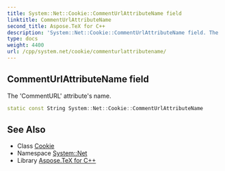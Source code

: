 ```yaml
---
title: System::Net::Cookie::CommentUrlAttributeName field
linktitle: CommentUrlAttributeName
second_title: Aspose.TeX for C++
description: 'System::Net::Cookie::CommentUrlAttributeName field. The ''CommentURL'' attribute''s name in C++.'
type: docs
weight: 4400
url: /cpp/system.net/cookie/commenturlattributename/
---
```

## CommentUrlAttributeName field


The 'CommentURL' attribute's name.

```cpp
static const String System::Net::Cookie::CommentUrlAttributeName
```

## See Also

* Class [Cookie](../)
* Namespace [System::Net](../../)
* Library [Aspose.TeX for C++](../../../)
